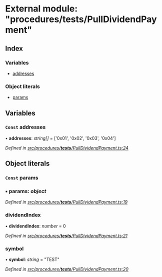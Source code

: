# External module: "procedures/**tests**/PullDividendPayment"

## Index

### Variables

- [addresses](_procedures___tests___pulldividendpayment_.md#const-addresses)

### Object literals

- [params](_procedures___tests___pulldividendpayment_.md#const-params)

## Variables

### `Const` addresses

• **addresses**: _string[]_ = ['0x01', '0x02', '0x03', '0x04']

_Defined in [src/procedures/**tests**/PullDividendPayment.ts:24](https://github.com/PolymathNetwork/polymath-sdk/blob/d80c6e9/src/procedures/__tests__/PullDividendPayment.ts#L24)_

## Object literals

### `Const` params

### ▪ **params**: _object_

_Defined in [src/procedures/**tests**/PullDividendPayment.ts:19](https://github.com/PolymathNetwork/polymath-sdk/blob/d80c6e9/src/procedures/__tests__/PullDividendPayment.ts#L19)_

### dividendIndex

• **dividendIndex**: _number_ = 0

_Defined in [src/procedures/**tests**/PullDividendPayment.ts:21](https://github.com/PolymathNetwork/polymath-sdk/blob/d80c6e9/src/procedures/__tests__/PullDividendPayment.ts#L21)_

### symbol

• **symbol**: _string_ = "TEST"

_Defined in [src/procedures/**tests**/PullDividendPayment.ts:20](https://github.com/PolymathNetwork/polymath-sdk/blob/d80c6e9/src/procedures/__tests__/PullDividendPayment.ts#L20)_
